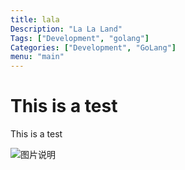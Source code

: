 ```yaml
---
title: lala
Description: "La La Land"
Tags: ["Development", "golang"]
Categories: ["Development", "GoLang"]
menu: "main"
---
```


# This is a test

This is a test

![图片说明](/blog/1.jpg)